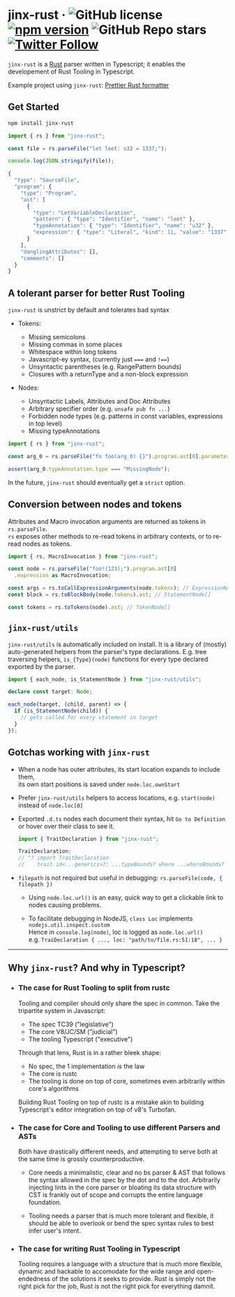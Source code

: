 # jinx-rust &middot; ![GitHub license](https://img.shields.io/badge/license-MIT-blue.svg) [![npm version](https://img.shields.io/npm/v/jinx-rust.svg?style=flat)](https://www.npmjs.com/package/jinx-rust) ![GitHub Repo stars](https://img.shields.io/github/stars/jinxdash/jinx-rust?style=social) [![Twitter Follow](https://img.shields.io/twitter/follow/jinxdash?style=social)](https://twitter.com/jinxdash)

`jinx-rust` is a [Rust](https://www.rust-lang.org/) parser written in Typescript; it enables the developement of Rust Tooling in Typescript.

Example project using `jinx-rust`: [Prettier Rust formatter](https://github.com/jinxdash/prettier-plugin-rust)

## Get Started

```sh
npm install jinx-rust
```

```ts
import { rs } from "jinx-rust";

const file = rs.parseFile("let leet: u32 = 1337;");

console.log(JSON.stringify(file));

{
  "type": "SourceFile",
  "program": {
    "type": "Program",
    "ast": [
      {
        "type": "LetVariableDeclaration",
        "pattern": { "type": "Identifier", "name": "leet" },
        "typeAnnotation": { "type": "Identifier", "name": "u32" },
        "expression": { "type": "Literal", "kind": 11, "value": "1337" }
      }
    ],
    "danglingAttributes": [],
    "comments": []
  }
}
```

## A tolerant parser for better Rust Tooling

`jinx-rust` is unstrict by default and tolerates bad syntax

- Tokens:

  - Missing semicolons
  - Missing commas in some places
  - Whitespace within long tokens
  - Javascript-ey syntax, (currently just `===` and `!==`)
  - Unsyntactic parentheses (e.g. RangePattern bounds)
  - Closures with a returnType and a non-block expression

- Nodes:

  - Unsyntactic Labels, Attributes and Doc Attributes
  - Arbitrary specifier order (e.g. `unsafe pub fn ...`)
  - Forbidden node types (e.g. patterns in const variables, expressions in top level)
  - Missing typeAnnotations


```ts
import { rs } from "jinx-rust";

const arg_0 = rs.parseFile("fn foo(arg_0) {}").program.ast[0].parameters[0];

assert(arg_0.typeAnnotation.type === "MissingNode");
```

In the future, `jinx-rust` should eventually get a `strict` option.

## Conversion between nodes and tokens

Attributes and Macro invocation arguments are returned as tokens in `rs.parseFile`.  
`rs` exposes other methods to re-read tokens in arbitrary contexts, or to re-read nodes as tokens.

```ts
import { rs, MacroInvocation } from "jinx-rust";

const node = rs.parseFile("foo!(123);").program.ast[0]
  .expression as MacroInvocation;

const args = rs.toCallExpressionArguments(node.tokens); // ExpressionNode[]
const block = rs.toBlockBody(node.tokens).ast; // StatementNode[]

const tokens = rs.toTokens(node).ast; // TokenNode[]
```

## `jinx-rust/utils`

`jinx-rust/utils` is automatically included on install. It is a library of (mostly) auto-generated helpers from the parser's type declarations. E.g. tree traversing helpers, `is_{Type}(node)` functions for every type declared exported by the parser.

```ts
import { each_node, is_StatementNode } from "jinx-rust/utils";

declare const target: Node;

each_node(target, (child, parent) => {
  if (is_StatementNode(child)) {
    // gets called for every statement in target
  }
});
```

## Gotchas working with `jinx-rust`

- When a node has outer attributes, its start location expands to include them,  
  its own start positions is saved under `node.loc.ownStart`

* Prefer `jinx-rust/utils` helpers to access locations, e.g. `start(node)` instead of `node.loc[0]`

- Exported `.d.ts` nodes each document their syntax, hit `Go to Definition` or hover over their class to see it.

  ```ts
  import { TraitDeclaration } from "jinx-rust";

  TraitDeclaration;
  // ^? import TraitDeclaration
  //    trait id<...generics>?: ...typeBounds? where ...whereBounds? { ...body }
  ```

- `filepath` is not required but useful in debugging: `rs.parseFile(code, { filepath })`

  - Using `node.loc.url()` is an easy, quick way to get a clickable link to nodes causing problems.

  - To facilitate debugging in NodeJS, `class Loc` implements `nodejs.util.inspect.custom`  
    Hence in `console.log(node)`, loc is logged as `node.loc.url()`  
    e.g. `TraiDeclaration { ..., loc: "path/to/file.rs:51:18", ... }`

---

## Why `jinx-rust`? And why in Typescript?

- ### The case for Rust Tooling to split from rustc

  Tooling and compiler should only share the spec in common. Take the tripartite system in Javascript:

  - The spec TC39 ("legislative")
  - The core V8/JC/SM ("judicial")
  - The tooling Typescript ("executive")

  Through that lens, Rust is in a rather bleek shape:

  - No spec, the 1 implementation _is_ the law
  - The core is rustc
  - The tooling is done on top of core, sometimes even arbitrarily within core's algorithms

  Building Rust Tooling on top of rustc is a mistake akin to building Typescript's editor integration on top of v8's Turbofan.

- ### The case for Core and Tooling to use different Parsers and ASTs

  Both have drastically different needs, and attempting to serve both at the same time is grossly counterproductive.

  - Core needs a minimalistic, clear and no bs parser & AST that follows the syntax allowed in the spec by the dot and to the dot. Arbitrarily injecting lints in the core parser or bloating its data structure with CST is frankly out of scope and corrupts the entire language foundation.

  - Tooling needs a parser that is much more tolerant and flexible, it should be able to overlook or bend the spec syntax rules to best infer user's intent.

- ### The case for writing Rust Tooling in Typescript

  Tooling requires a language with a structure that is much more flexible, dynamic and hackable to accomodate for the wide range and open-endedness of the solutions it seeks to provide. Rust is simply not the right pick for the job, Rust is not the right pick for everything damnit.
